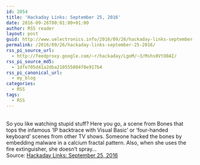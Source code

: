```yaml
---
id: 2054
title: 'Hackaday Links: September 25, 2016'
date: 2016-09-26T00:01:00+01:00
author: RSS reader
layout: post
guid: http://www.uelectronics.info/2016/09/26/hackaday-links-september-25-2016/
permalink: /2016/09/26/hackaday-links-september-25-2016/
rss_pi_source_url:
  - http://feedproxy.google.com/~r/hackaday/LgoM/~3/Mshs0VtO0AI/
rss_pi_source_md5:
  - 1dfe705d41a2dba210555084f0e917b4
rss_pi_canonical_url:
  - my_blog
categories:
  - RSS
tags:
  - RSS
---
```

&#013;  
So you like watching stupid stuff? Here you go, a scene from Bones that tops the infamous ‘IP backtrace with Visual Basic’ or ‘four-handed keyboard’ scenes from other TV shows. Someone hacked the bones by embedding malware in a calcium fractal pattern. Also, when she uses the fire extinguisher, she doesn’t spray…&#013;  
Source: <a href="http://feedproxy.google.com/~r/hackaday/LgoM/~3/Mshs0VtO0AI/" target="_blank">Hackaday Links: September 25, 2016</a>